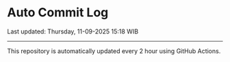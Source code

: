 # Auto Commit Log

Last updated: Thursday, 11-09-2025 15:18 WIB

---

This repository is automatically updated every 2 hour using GitHub Actions.
